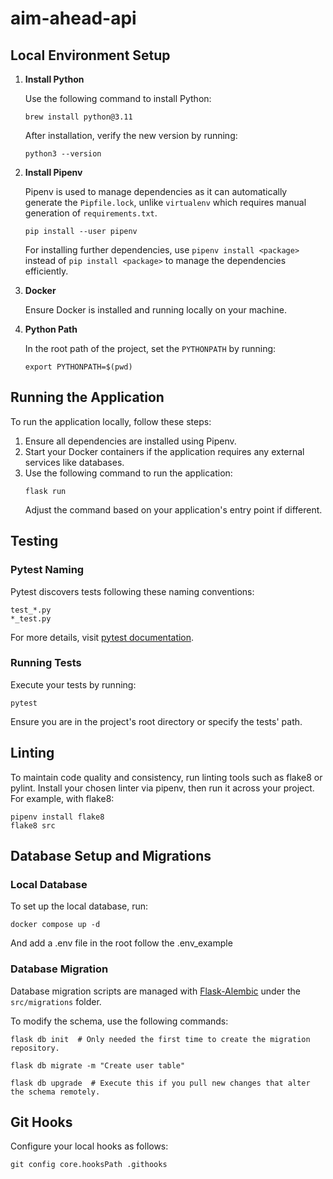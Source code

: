 # aim-ahead-api

## Local Environment Setup

1. **Install Python**

   Use the following command to install Python:
   ```shell
   brew install python@3.11
   ```
   After installation, verify the new version by running:
   ```shell
   python3 --version
   ```

2. **Install Pipenv**

   Pipenv is used to manage dependencies as it can automatically generate the `Pipfile.lock`, unlike `virtualenv` which requires manual generation of `requirements.txt`.
   ```shell
   pip install --user pipenv
   ```
   For installing further dependencies, use `pipenv install <package>` instead of `pip install <package>` to manage the dependencies efficiently.

3. **Docker**

   Ensure Docker is installed and running locally on your machine.

4. **Python Path**

   In the root path of the project, set the `PYTHONPATH` by running:
   ```shell
   export PYTHONPATH=$(pwd)
   ```

## Running the Application

To run the application locally, follow these steps:

1. Ensure all dependencies are installed using Pipenv.
2. Start your Docker containers if the application requires any external services like databases.
3. Use the following command to run the application:
   ```shell
   flask run
   ```
   Adjust the command based on your application's entry point if different.

## Testing

### Pytest Naming

Pytest discovers tests following these naming conventions:
```shell
test_*.py
*_test.py
```
For more details, visit [pytest documentation](https://docs.pytest.org/en/latest/explanation/goodpractices.html#test-discovery).

### Running Tests

Execute your tests by running:
```shell
pytest
```
Ensure you are in the project's root directory or specify the tests' path.

## Linting

To maintain code quality and consistency, run linting tools such as flake8 or pylint. Install your chosen linter via pipenv, then run it across your project. For example, with flake8:
```shell
pipenv install flake8
flake8 src
```

## Database Setup and Migrations

### Local Database

To set up the local database, run:
```docker
docker compose up -d
```

And add a .env file in the root  follow the .env_example

### Database Migration

Database migration scripts are managed with [Flask-Alembic](https://flask-alembic.readthedocs.io/en/latest/) under the `src/migrations` folder.

To modify the schema, use the following commands:
```shell
flask db init  # Only needed the first time to create the migration repository.

flask db migrate -m "Create user table"

flask db upgrade  # Execute this if you pull new changes that alter the schema remotely.
```

## Git Hooks

Configure your local hooks as follows:
```shell
git config core.hooksPath .githooks
```



